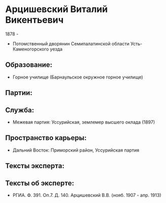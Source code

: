 # Арцишевский Виталий Викентьевич
1878 - 
* Потомственный дворянин Семипалатинской области Усть-Каменогорского уезда 
## Образование:
* Горное училище (Барнаульское окружное горное училище) 
## Партии:
## Служба:
* Межевая партия: Уссурийская, землемер высшего оклада (1897) 
## Пространство карьеры:
* Дальний Восток: Приморский район, Уссурийская партия 
## Тексты эксперта:
## Тексты об эксперте:
* РГИА. Ф. 391. Оп.7. Д. 140. Арцишевский В.В. (нояб. 1907 - апр. 1913)
